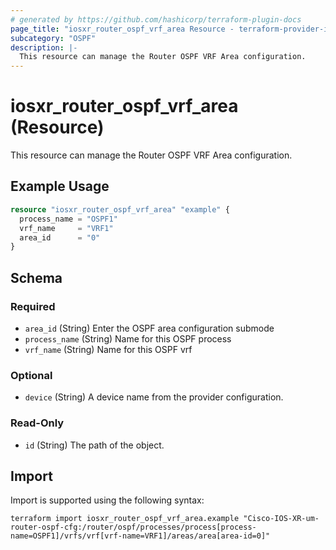```yaml
---
# generated by https://github.com/hashicorp/terraform-plugin-docs
page_title: "iosxr_router_ospf_vrf_area Resource - terraform-provider-iosxr"
subcategory: "OSPF"
description: |-
  This resource can manage the Router OSPF VRF Area configuration.
---
```


# iosxr_router_ospf_vrf_area (Resource)

This resource can manage the Router OSPF VRF Area configuration.

## Example Usage

```terraform
resource "iosxr_router_ospf_vrf_area" "example" {
  process_name = "OSPF1"
  vrf_name     = "VRF1"
  area_id      = "0"
}
```

<!-- schema generated by tfplugindocs -->
## Schema

### Required

- `area_id` (String) Enter the OSPF area configuration submode
- `process_name` (String) Name for this OSPF process
- `vrf_name` (String) Name for this OSPF vrf

### Optional

- `device` (String) A device name from the provider configuration.

### Read-Only

- `id` (String) The path of the object.

## Import

Import is supported using the following syntax:

```shell
terraform import iosxr_router_ospf_vrf_area.example "Cisco-IOS-XR-um-router-ospf-cfg:/router/ospf/processes/process[process-name=OSPF1]/vrfs/vrf[vrf-name=VRF1]/areas/area[area-id=0]"
```
